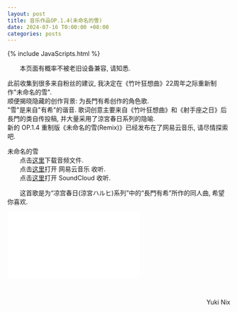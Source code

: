 ```yaml
---
layout: post
title: 音乐作品OP.1.4(未命名的雪)
date: 2024-07-16 T0:00:00 +08:00
categories: posts
---
```


{% include JavaScripts.html %}

&emsp;&emsp;本页面有概率不被老旧设备兼容, 请知悉.  

此前收集到很多来自粉丝的建议, 我决定在《竹叶狂想曲》22周年之际重新制作"未命名的雪".  
顺便揭晓隐藏的创作背景: 为長門有希创作的角色歌.  
"雪"是来自"有希"的谐音. 歌词创意主要来自《竹叶狂想曲》和《射手座之日》后長門的类自传投稿, 并大量采用了涼宮春日系列的隐喻.  
新的 OP.1.4 重制版《未命名的雪(Remix)》已经发布在了网易云音乐, 请尽情探索吧.  

未命名的雪  
&emsp;&emsp;点击[这里](https://my.opendesktop.org/s/g5e4LeAYXSndepr  "OP.1.4(未命名的雪)下载")下载音频文件.  
&emsp;&emsp;点击[这里](https://music.163.com/#/song?id=2608226883  "OP.1.4(未命名的雪)的网易云页面")打开 网易云音乐 收听.  
&emsp;&emsp;点击[这里](https://soundcloud.com/umaruaya/op14  "OP.1.4(未命名的雪)的SoundCloud页面")打开 SoundCloud 收听.  

&emsp;&emsp;这首歌是为“凉宫春日(涼宮ハルヒ)系列”中的“長門有希”所作的同人曲, 希望你喜欢.  

<iframe src="//player.bilibili.com/player.html?isOutside=true&aid=112801091817277&bvid=BV1gqbCezEw4&cid=500001618224454&p=1" scrolling="no" border="0" frameborder="no" framespacing="0" allowfullscreen="true"></iframe>

&emsp;&emsp;
<p align="right">Yuki Nix</p>
